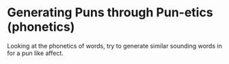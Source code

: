 # Generating Puns through Pun-etics (phonetics)

Looking at the phonetics of words, try to generate similar sounding words in for
a pun like affect.



